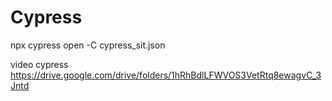 # Cypress


npx cypress open -C cypress_sit.json


video cypress 
https://drive.google.com/drive/folders/1hRhBdlLFWVOS3VetRtq8ewagvC_3Jntd

